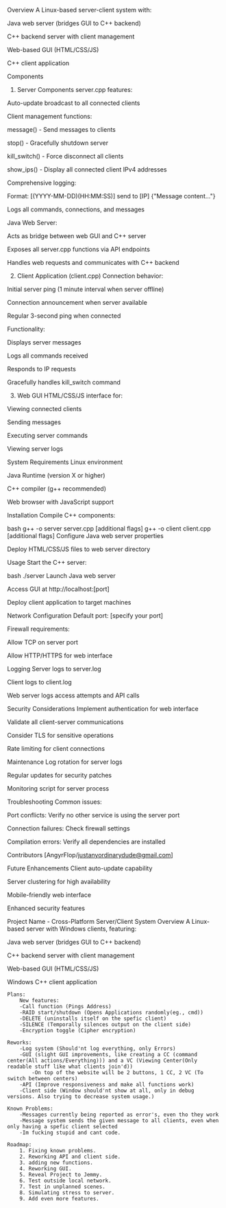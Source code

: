 Overview
A Linux-based server-client system with:

Java web server (bridges GUI to C++ backend)

C++ backend server with client management

Web-based GUI (HTML/CSS/JS)

C++ client application

Components
1. Server Components
server.cpp features:

Auto-update broadcast to all connected clients

Client management functions:

message() - Send messages to clients

stop() - Gracefully shutdown server

kill_switch() - Force disconnect all clients

show_ips() - Display all connected client IPv4 addresses

Comprehensive logging:

Format: [(YYYY-MM-DD)(HH:MM:SS)] send to [IP] {"Message content..."}

Logs all commands, connections, and messages

Java Web Server:

Acts as bridge between web GUI and C++ server

Exposes all server.cpp functions via API endpoints

Handles web requests and communicates with C++ backend

2. Client Application (client.cpp)
Connection behavior:

Initial server ping (1 minute interval when server offline)

Connection announcement when server available

Regular 3-second ping when connected

Functionality:

Displays server messages

Logs all commands received

Responds to IP requests

Gracefully handles kill_switch command

3. Web GUI
HTML/CSS/JS interface for:

Viewing connected clients

Sending messages

Executing server commands

Viewing server logs

System Requirements
Linux environment

Java Runtime (version X or higher)

C++ compiler (g++ recommended)

Web browser with JavaScript support

Installation
Compile C++ components:

bash
g++ -o server server.cpp [additional flags]
g++ -o client client.cpp [additional flags]
Configure Java web server properties

Deploy HTML/CSS/JS files to web server directory

Usage
Start the C++ server:

bash
./server
Launch Java web server

Access GUI at http://localhost:[port]

Deploy client application to target machines

Network Configuration
Default port: [specify your port]

Firewall requirements:

Allow TCP on server port

Allow HTTP/HTTPS for web interface

Logging
Server logs to server.log

Client logs to client.log

Web server logs access attempts and API calls

Security Considerations
Implement authentication for web interface

Validate all client-server communications

Consider TLS for sensitive operations

Rate limiting for client connections

Maintenance
Log rotation for server logs

Regular updates for security patches

Monitoring script for server process

Troubleshooting
Common issues:

Port conflicts: Verify no other service is using the server port

Connection failures: Check firewall settings

Compilation errors: Verify all dependencies are installed

Contributors
[AngyrFlop/justanyordinarydude@gmail.com]

Future Enhancements
Client auto-update capability

Server clustering for high availability

Mobile-friendly web interface

Enhanced security features

Project Name - Cross-Platform Server/Client System
Overview
A Linux-based server with Windows clients, featuring:

Java web server (bridges GUI to C++ backend)

C++ backend server with client management

Web-based GUI (HTML/CSS/JS)

Windows C++ client application

    Plans:
        New features:
        -Call function (Pings Address)
        -RAID start/shutdown (Opens Applications randomly(eg., cmd))
        -DELETE (uninstalls itself on the spefic client)
        -SILENCE (Temporally silences output on the client side)
        -Encryption toggle (Cipher encryption)

    Reworks:
        -Log system (Should'nt log everything, only Errors)
        -GUI (slight GUI improvements, like creating a CC (command center(All actions/Everything))) and a VC (Viewing Center(Only readable stuff like what clients join'd))
            -On top of the website will be 2 buttons, 1 CC, 2 VC (To switch between centers)
        -API (Improve responsiveness and make all functions work)
        -Client side (Window should'nt show at all, only in debug versions. Also trying to decrease system usage.)

    Known Problems:
        -Messages currently being reported as error's, even tho they work
        -Message system sends the given message to all clients, even when only having a spefic client selected
        -Im fucking stupid and cant code.

    Roadmap:
        1. Fixing known problems.
        2. Reworking API and client side.
        3. adding new functions.
        4. Reworking GUI.
        5. Reveal Project to Jemmy.
        6. Test outside local network.
        7. Test in unplanned scenes.
        8. Simulating stress to server.
        9. Add even more features.


